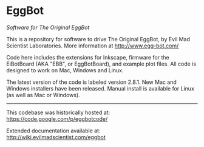 EggBot
======

*_Software for The Original EggBot_*

This is a repository for software to drive The Original EggBot, by Evil Mad Scientist Laboratories. More information at http://www.egg-bot.com/

Code here includes the extensions for Inkscape, firmware for the EiBotBoard (AKA "EBB", or EggBotBoard), and example plot files. All code is designed to work on Mac, Windows and Linux.

The latest version of the code is labeled version 2.8.1. New Mac and Windows installers have been released. Manual install is available for Linux (as well as Mac or Windows).


----

This codebase was historically hosted at: https://code.google.com/p/eggbotcode/

Extended documentation available at: http://wiki.evilmadscientist.com/eggbot

